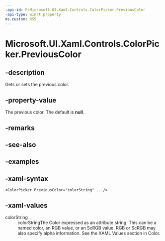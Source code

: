 ```yaml
---
-api-id: P:Microsoft.UI.Xaml.Controls.ColorPicker.PreviousColor
-api-type: winrt property
ms.custom: RS5
---
```

<!-- Property syntax.
public IReference<Color> PreviousColor { get;  set; }
-->

# Microsoft.UI.Xaml.Controls.ColorPicker.PreviousColor


## -description

Gets or sets the previous color.


## -property-value

The previous color. The default is **null**.


## -remarks


## -see-also


## -examples


## -xaml-syntax

```xaml
<ColorPicker PreviousColor="colorString" .../>
```


## -xaml-values

<dt>colorString</dt><dd>colorStringThe Color expressed as an attribute string. This can be a named color, an RGB value, or an ScRGB value. RGB or ScRGB may also specify alpha information. See the XAML Values section in Color.</dd>
</dl>


